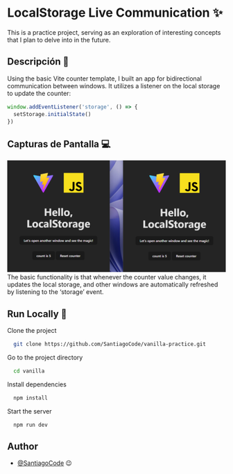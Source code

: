 # LocalStorage Live Communication ✨

This is a practice project, serving as an exploration of interesting concepts that I plan to delve into in the future.

## Descripción 👀

Using the basic Vite counter template, I built an app for bidirectional communication between windows. It utilizes a listener on the local storage to update the counter:

```javascript
window.addEventListener('storage', () => {
  setStorage.initialState()
})
```

## Capturas de Pantalla 💻

![alt text](capture.png)
The basic functionality is that whenever the counter value changes, it updates the local storage, and other windows are automatically refreshed by listening to the ‘storage’ event.


## Run Locally 🚀

Clone the project

```bash
  git clone https://github.com/SantiagoCode/vanilla-practice.git
```

Go to the project directory

```bash
  cd vanilla
```

Install dependencies

```bash
  npm install
```

Start the server

```bash
  npm run dev
```

## Author

- [@SantiagoCode](https://www.github.com/SantiagoCode) 😉